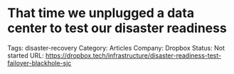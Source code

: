 # That time we unplugged a data center to test our disaster readiness

Tags: disaster-recovery
Category: Articles
Company: Dropbox
Status: Not started
URL: https://dropbox.tech/infrastructure/disaster-readiness-test-failover-blackhole-sjc